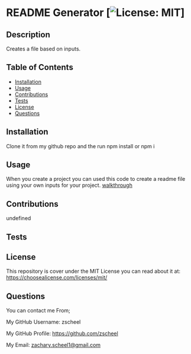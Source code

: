 # README Generator [![License: MIT](https://img.shields.io/badge/License-MIT-yellow.svg)]
  ## Description
  Creates a file based on inputs.
  ## Table of Contents
  * [Installation](#Installation)
  * [Usage](#Usage)
  * [Contributions](#Contributions)
  * [Tests](#Tests)
  * [License](#License)
  * [Questions](#Questions)
  ## Installation
  Clone it from my github repo and the run npm install or npm i
  ## Usage
  When you create a project you can used this code to create a readme file using your own inputs for your project. [walkthrough](https://drive.google.com/file/d/1UQzfc5W2qRDBthRrPURmAXzX65_5nwnt/view)
  ## Contributions
  undefined
  ## Tests
  
  ## License
  This repository is cover under the MIT License you can read about it at: https://choosealicense.com/licenses/mit/
  ## Questions
  You can contact me From;

  My GitHub Username: zscheel

  My GitHub Profile: https://github.com/zscheel

  My Email: zachary.scheel1@gmail.com
  
